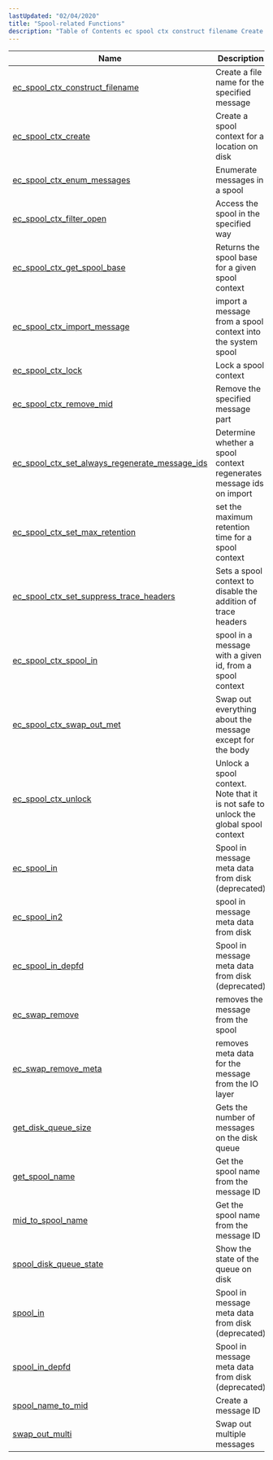 ```yaml
---
lastUpdated: "02/04/2020"
title: "Spool-related Functions"
description: "Table of Contents ec spool ctx construct filename Create a file name for the specified message ec spool ctx create Create a spool context for a location on disk ec spool ctx enum messages Enumerate messages in a spool ec spool ctx filter open Access the spool in the specified..."
---
```



| Name                                                                                                                                                        | Description                                                                         |
|-------------------------------------------------------------------------------------------------------------------------------------------------------------|-------------------------------------------------------------------------------------|
| [ec_spool_ctx_construct_filename](/momentum/3/3-api/apis-ec-spool-ctx-construct-filename)                               | Create a file name for the specified message                                        |
| [ec_spool_ctx_create](/momentum/3/3-api/apis-ec-spool-ctx-create)                                                       | Create a spool context for a location on disk                                       |
| [ec_spool_ctx_enum_messages](/momentum/3/3-api/apis-ec-spool-ctx-enum-messages)                                         | Enumerate messages in a spool                                                       |
| [ec_spool_ctx_filter_open](/momentum/3/3-api/apis-ec-spool-ctx-filter-open)                                             | Access the spool in the specified way                                               |
| [ec_spool_ctx_get_spool_base](/momentum/3/3-api/apis-ec-spool-ctx-get-spool-base)                                       | Returns the spool base for a given spool context                                    |
| [ec_spool_ctx_import_message](/momentum/3/3-api/apis-ec-spool-ctx-import-message)                                       | import a message from a spool context into the system spool                         |
| [ec_spool_ctx_lock](/momentum/3/3-api/apis-ec-spool-ctx-lock)                                                           | Lock a spool context                                                                |
| [ec_spool_ctx_remove_mid](/momentum/3/3-api/apis-ec-spool-ctx-remove-mid)                                               | Remove the specified message part                                                   |
| [ec_spool_ctx_set_always_regenerate_message_ids](/momentum/3/3-api/apis-ec-spool-ctx-set-always-regenerate-message-ids) | Determine whether a spool context regenerates message ids on import                 |
| [ec_spool_ctx_set_max_retention](/momentum/3/3-api/apis-ec-spool-ctx-set-max-retention)                                 | set the maximum retention time for a spool context                                  |
| [ec_spool_ctx_set_suppress_trace_headers](/momentum/3/3-api/apis-ec-spool-ctx-set-suppress-trace-headers)               | Sets a spool context to disable the addition of trace headers                       |
| [ec_spool_ctx_spool_in](/momentum/3/3-api/apis-ec-spool-ctx-spool-in)                                                   | spool in a message with a given id, from a spool context                            |
| [ec_spool_ctx_swap_out_met](/momentum/3/3-api/apis-ec-spool-ctx-swap-out-met)                                           | Swap out everything about the message except for the body                           |
| [ec_spool_ctx_unlock](/momentum/3/3-api/apis-ec-spool-ctx-unlock)                                                       | Unlock a spool context. Note that it is not safe to unlock the global spool context |
| [ec_spool_in](/momentum/3/3-api/apis-ec-spool-in)                                                                       | Spool in message meta data from disk (deprecated)                                   |
| [ec_spool_in2](/momentum/3/3-api/apis-ec-spool-in-2)                                                                     | spool in message meta data from disk                                                |
| [ec_spool_in_depfd](/momentum/3/3-api/apis-ec-spool-in-depfd)                                                           | Spool in message meta data from disk (deprecated)                                   |
| [ec_swap_remove](/momentum/3/3-api/apis-ec-swap-remove)                                                                 | removes the message from the spool                                                  |
| [ec_swap_remove_meta](/momentum/3/3-api/apis-ec-swap-remove-meta)                                                       | removes meta data for the message from the IO layer                                 |
| [get_disk_queue_size](/momentum/3/3-api/apis-get-disk-queue-size)                                                       | Gets the number of messages on the disk queue                                       |
| [get_spool_name](/momentum/3/3-api/apis-get-spool-name-xml)                                                             | Get the spool name from the message ID                                              |
| [mid_to_spool_name](/momentum/3/3-api/apis-mid-to-spool-name-xml)                                                       | Get the spool name from the message ID                                              |
| [spool_disk_queue_state](/momentum/3/3-api/apis-spool-disk-queue-state)                                                 | Show the state of the queue on disk                                                 |
| [spool_in](/momentum/3/3-api/apis-spool-in)                                                                             | Spool in message meta data from disk (deprecated)                                   |
| [spool_in_depfd](/momentum/3/3-api/apis-spool-in-depfd)                                                                 | Spool in message meta data from disk (deprecated)                                   |
| [spool_name_to_mid](/momentum/3/3-api/apis-spool-name-to-mid)                                                           | Create a message ID                                                                 |
| [swap_out_multi](/momentum/3/3-api/apis-swap-out-multi)                                                                 | Swap out multiple messages                                                          |
